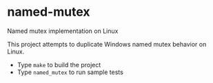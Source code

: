 # named-mutex
Named mutex implementation on Linux

This project attempts to duplicate Windows named mutex behavior on Linux.

* Type `make` to build the project
* Type `named_mutex` to run sample tests
